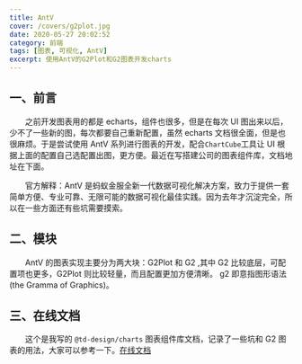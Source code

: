 ```yaml
---
title: AntV
cover: /covers/g2plot.jpg
date: 2020-05-27 20:02:52
category: 前端
tags: [图表, 可视化, AntV]
excerpt: 使用AntV的G2Plot和G2图表开发charts
---
```


## 一、前言

&emsp;&emsp;之前开发图表用的都是 echarts，组件也很多，但是在每次 UI 图出来以后，少不了一些新的图，每次都要自己重新配置，虽然 echarts 文档很全面，但是也很麻烦。于是尝试使用 AntV 系列进行图表的开发，配合`ChartCube`工具让 UI 根据上面的配置自己选配置出图，更方便。最近在写搭建公司的图表组件库，文档地址在下面。

&emsp;&emsp;官方解释：AntV 是蚂蚁金服全新一代数据可视化解决方案，致力于提供一套简单方便、专业可靠、无限可能的数据可视化最佳实践。因为去年才沉淀完全，所以在一些方面还有些坑需要摸索。

## 二、模块

&emsp;&emsp;AntV 的图表实现主要分为两大块：G2Plot 和 G2 ,其中 G2 比较底层，可配置项也更多，G2Plot 则比较轻量，而且配置更加方便清晰。 g2 即意指图形语法 (the Gramma of Graphics)。

## 三、在线文档

&emsp;&emsp;这个是我写的 `@td-design/charts` 图表组件库文档，记录了一些坑和 G2 图表的用法，大家可以参考一下。[在线文档](https://thundersdata-frontend.github.io/td-doc/#/charts)

